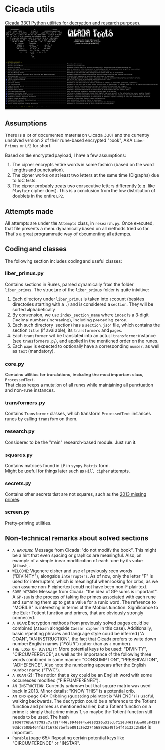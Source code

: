 # Cicada utils
Cicada 3301 Python utilities for decryption and research purposes.
![Screenshot](screenshot.png)

## Assumptions
There is a lot of documented material on Cicada 3301 and the currently unsolved version 2 of their rune-based encrypted "book", AKA `Liber Primus` or `LP2` for short.

Based on the encrypted payload, I have a few assumptions:
1. The cipher encrypts entire words in some fashion (based on the word lengths and punctuation).
2. The cipher works on at least two letters at the same time (Digraphs) due to IoC tests.
3. The cipher probably treats two consecutive letters differently (e.g. like `Playfair` cipher does). This is a conclusion from the low distribution of doublets in the entire `LP2`.

## Attempts made
All attempts are under the `Attempts` class, in `research.py`. Once executed, that file presents a menu dynamically based on all methods tried so far.  
That's a great programmatic way of documenting all attempts.

## Coding and classes
The following section includes coding and useful classes:

### liber_primus.py
Contains sections in Runes, parsed dynamically from the folder `liber_primus`. The structure of the `liber_primus` folder is quite intuitive:
1. Each directory under `liber_primus` is taken into account (besides directories starting with a `.`) and is considered a `section`. They will be sorted alphabetically.
2. By convension, we use `index_section_name` where `index` is a 3-digit Decimal number (increasing), including preceding zeros.
3. Each such directory (section) has a `section.json` file, which contains the section `title` (if available), its `transformers` and `pages`.
4. Each `transformer` will be translated into an actual `transformer` instance (see `transformers.py`), and applied in the mentioned order on the runes.
5. Each `page` is expected to optionally have a corresponding `number`, as well as `text` (mandatory).

### core.py
Contains utilities for translations, including the most important class, `ProcessedText`.  
That class keeps a mutation of all runes while maintaining all punctuation and non-rune instances.
 
### transformers.py
Contains `Transformer` classes, which transform `ProcessedText` instances runes by calling `transform` on them.

### research.py
Considered to be the "main" research-based module. Just run it.

### squares.py
Contains matrices found in `LP` in `sympy.Matrix` form.  
Might be useful for things later such as `Hill cipher` attempts.

### secrets.py
Contains other secrets that are not squares, such as the [2013 missing primes](https://uncovering-cicada.fandom.com/wiki/What_Happened_Part_1_(2013)#THE_DIFFERENCE).

### screen.py
Pretty-printing utilities. 

## Non-technical remarks about solved sections
* `A WARNING`: Message from Cicada: "do not modify the book". This might be a hint that even spacing or graphics are meaningful. Also, an example of a simple linear modification of each rune by its value (`Atbash`).
* `WELCOME`: Vigenere cipher and use of previously seen words ("DIVINITY"), alongside `interrupters`. As of now, only the letter "F" is used for interrupters, which is meaningful when looking for cribs, as we can assume non-F ciphertext could not have been non-F plaintext.
* `SOME WISDOM`: Message from Cicada: "the idea of GP-sums is important". A `GP-sum` is the process of taking the primes associated with each rune and summing them up to get a value for a runic word. The reference to "MOBIUS" is interesting in terms of the Mobius function. Significance to the Euler Totient function and primes, that are obviously strongly connected.
* `A KOAN`: Encryption methods from previously solved pages could be combined (`Atbash` alongside `Caesar cipher` in this case). Additionally, basic repeating phrases and language style could be inferred ("A COAN", "AN INSTRUCTION", the fact that Cicada prefers to write down number English names ("FOUR") rather than as a number).
* `THE LOSS OF DIVINITY`: More potential keys to be used: "DIVINITY", "CIRCUMFERENCE", as well as the importance of the following three words combined in some manner: "CONSUMPTION", "PRESERVATION", "ADHERENCE". Also note the numbering appears after the English number name ("TWO").
* `A KOAN` (2): The notion that a key could be an English word with some occurences modified ("FIRFUMFERENFE").
* `AN INSTRUCTION`: Currently *unknown* but that square matrix was used back in 2013. Minor details: "KNOW THIS" is a potential crib.
* `AN END` (page 64): Cribbing (guessting plaintext is "AN END") is useful, walking backwards. The decryption could be a reference to the Totient function and primes as mentioned earlier, but a Totient function on a prime is simply that prime minus 1, so maybe the Totient function still needs to be used. The hash `36367763ab73783c7af284446c59466b4cd653239a311cb7116d4618dee09a8425893dc7500b464fdaf1672d7bef5e891c6e2274568926a49fb4f45132c2a8b4` is important.
* `Parable` (page 65): Repeating certain potential keys like "CIRCUMFERENCE" or "INSTAR".

